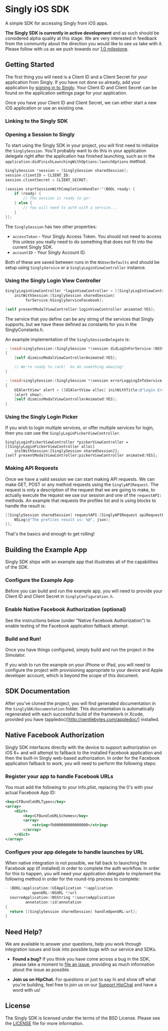 
# Singly iOS SDK

A simple SDK for accessing Singly from iOS apps.

**The Singly SDK is currently in active development** and as such should be
considered alpha quality at this stage. We are very interested in feedback
from the community about the direction you would like to see us take with it.
Please follow with us as we push towards our
[1.0 milestone](https://github.com/Singly/iOS-SDK/issues?milestone=4&state=open).

## Getting Started

The first thing you will need is a Client ID and a Client Secret for your
application from Singly. If you have not done so already, add your application
by [signing in to Singly](https://singly.com/apps). Your Client ID and Client
Secret can be found on the application settings page for your application.

Once you have your Client ID and Client Secret, we can either start a new iOS
application or use an existing one.

### Linking to the Singly SDK

### Opening a Session to Singly

To start using the Singly SDK in your project, you will first need to
initialize the `SinglySession`. You'll probably want to do this in your
application delegate right after the application has finished launching, such
as in the `application:didFinishLaunchingWithOptions:launchOptions` method.

```objective-c
SinglySession *session = [SinglySession sharedSession];
session.clientID = CLIENT_ID;
session.clientSecret = CLIENT_SECRET;

[session startSessionWithCompletionHandler:^(BOOL ready) {
    if (ready) {
        // The session is ready to go!
    } else {
        // You will need to auth with a service...
    }
}];
```

The `SinglySession` has two other properties:

  * `accessToken` - Your Singly Access Token. You should not need to access
    this unless you really need to do something that does not fit into the
    current Singly SDK.
  * `accountID` - Your Singly Account ID.

Both of these are saved between runs in the `NSUserDefaults` and should be
setup using `SinglyService` or a `SinglyLoginViewController` instance.

### Using the Singly Login View Controller

```objective-c
SinglyLoginViewController *loginViewController = [[SinglyLogInViewController alloc]
    initWithSession:[SinglySession sharedSession]
         forService:kSinglyServiceFacebook];

[self presentModalViewController:loginViewController animated:YES];
```

The service that you define can be any string of the services that Singly supports,
but we have these defined as constants for you in the SinglyConstants.h.

An example implementation of the `SinglySessionDelegate` is:

```objective-c
- (void)singlySession:(SinglySession *)session didLogInForService:(NSString *)service
{
    [self dismissModalViewControllerAnimated:YES];

    // We're ready to rock!  Go do something amazing!
}

- (void)singlySession:(SinglySession *)session errorLoggingInToService:(NSString *)service withError:(NSError *)error
{
    UIAlertView* alert = [[UIAlertView alloc] initWithTitle:@"Login Error" message:[error localizedDescription] delegate:self cancelButtonTitle:@"OK" otherButtonTitles:nil];
    [alert show];
    [self dismissModalViewControllerAnimated:YES];
}
```

### Using the Singly Login Picker

If you wish to login multiple services, or offer multiple services for login,
then you can use the `SinglyLoginPickerViewController`.

```
SinglyLoginPickerViewController *pickerViewController = [[SinglyLoginPickerViewController alloc]
    initWithSession:[SinglySession sharedSession]];
[self presentModalViewController:pickerViewController animated:YES];
```

### Making API Requests

Once we have a valid session we can start making API requests.  We can make
GET, POST or any method requests using the `SinglyAPIRequest`.  The request is
only a description of the request that we are going to make, to actually
execute the request we use our session and one of the `requestAPI:` methods.
An example that requests the profiles list and is using blocks to handle the
result is:

```objective-c
[[SinglySession sharedSession] requestAPI:[SinglyAPIRequest apiRequestForEndpoint:@"profiles" withParameters:nil] withCompletionHandler:^(NSError *error, id json) {
    NSLog(@"The profiles result is: %@", json);
}];
```

That's the basics and enough to get rolling!

## Building the Example App

Singly SDK ships with an example app that illustrates all of the capabilities
of the SDK.

### Configure the Example App

Before you can build and run the example app, you will need to provide your
Client ID and Client Secret in `SinglyConfiguration.h`.

### Enable Native Facebook Authorization (optional)

See the instructions below (under "Native Facebook Authorization") to enable
testing of the Facebook application fallback attempt.

### Build and Run!

Once you have things configured, simply build and run the project in the
Simulator.

If you wish to run the example on your iPhone or iPad, you will need to
configure the project with provisioning appropriate to your device and Apple
developer account, which is beyond the scope of this document.

## SDK Documentation

After you've cloned the project, you will find generated documentation in
the `SinglySDK/Documentation` folder. This documentation is automatically
regenerated with each successful build of the framework in Xcode, provided
you have (appledoc)[http://gentlebytes.com/appledoc/] installed.

## Native Facebook Authorization

Singly SDK interfaces directly with the device to support authorization on
iOS 6+ and will attempt to fallback to the installed Facebook application and
then the built-in Singly web-based authorization. In order for the Facebook
application fallback to work, you will need to perform the following steps:

### Register your app to handle Facebook URLs

You must add the following to your Info.plist, replacing the 0's with your
actual Facebook App ID:

```xml
<key>CFBundleURLTypes</key>
<array>
    <dict>
        <key>CFBundleURLSchemes</key>
        <array>
            <string>fb000000000000000</string>
        </array>
    </dict>
</array>
```

### Configure your app delegate to handle launches by URL

When native integration is not possible, we fall back to launching the
Facebook app (if installed) in order to complete the auth workflow. In order
for this to happen, you will need your application delegate to implement the
following method in order for the round-trip process to complete:

```objective-c
- (BOOL)application:(UIApplication *)application
            openURL:(NSURL *)url
  sourceApplication:(NSString *)sourceApplication
         annotation:(id)annotation
{
  return [[SinglySession sharedSession] handleOpenURL:url];
}
```

## Need Help?

We are available to answer your questions, help you work through integration
issues and look into possible bugs with our service and SDKs.

  * **Found a bug?**
    If you think you have come across a bug in the SDK, please take a moment
    to [file an issue](https://github.com/singly/ios-sdk/issues), providing as
    much information about the issue as possible.

  * **Join us on HipChat.**
    For questions or just to say hi and show off what you're building, feel
    free to join us on our [Support HipChat](https://support.singly.com) and
    have a word with us!

## License

The Singly SDK is licensed under the terms of the BSD License. Please see the
[LICENSE](http://github.com/singly/ios-sdk/blob/master/LICENSE) file for more
information.
